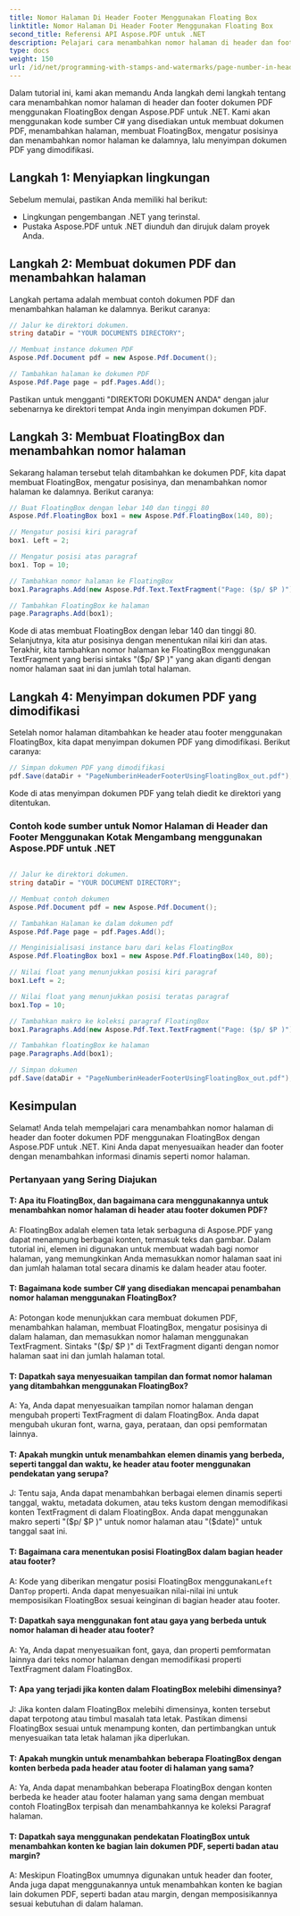 ```yaml
---
title: Nomor Halaman Di Header Footer Menggunakan Floating Box
linktitle: Nomor Halaman Di Header Footer Menggunakan Floating Box
second_title: Referensi API Aspose.PDF untuk .NET
description: Pelajari cara menambahkan nomor halaman di header dan footer dokumen PDF dengan Aspose.PDF untuk .NET.
type: docs
weight: 150
url: /id/net/programming-with-stamps-and-watermarks/page-number-in-header-footer-using-floating-box/
---
```

Dalam tutorial ini, kami akan memandu Anda langkah demi langkah tentang cara menambahkan nomor halaman di header dan footer dokumen PDF menggunakan FloatingBox dengan Aspose.PDF untuk .NET. Kami akan menggunakan kode sumber C# yang disediakan untuk membuat dokumen PDF, menambahkan halaman, membuat FloatingBox, mengatur posisinya dan menambahkan nomor halaman ke dalamnya, lalu menyimpan dokumen PDF yang dimodifikasi.

## Langkah 1: Menyiapkan lingkungan

Sebelum memulai, pastikan Anda memiliki hal berikut:

- Lingkungan pengembangan .NET yang terinstal.
- Pustaka Aspose.PDF untuk .NET diunduh dan dirujuk dalam proyek Anda.

## Langkah 2: Membuat dokumen PDF dan menambahkan halaman

Langkah pertama adalah membuat contoh dokumen PDF dan menambahkan halaman ke dalamnya. Berikut caranya:

```csharp
// Jalur ke direktori dokumen.
string dataDir = "YOUR DOCUMENTS DIRECTORY";

// Membuat instance dokumen PDF
Aspose.Pdf.Document pdf = new Aspose.Pdf.Document();

// Tambahkan halaman ke dokumen PDF
Aspose.Pdf.Page page = pdf.Pages.Add();
```

Pastikan untuk mengganti "DIREKTORI DOKUMEN ANDA" dengan jalur sebenarnya ke direktori tempat Anda ingin menyimpan dokumen PDF.

## Langkah 3: Membuat FloatingBox dan menambahkan nomor halaman

Sekarang halaman tersebut telah ditambahkan ke dokumen PDF, kita dapat membuat FloatingBox, mengatur posisinya, dan menambahkan nomor halaman ke dalamnya. Berikut caranya:

```csharp
// Buat FloatingBox dengan lebar 140 dan tinggi 80
Aspose.Pdf.FloatingBox box1 = new Aspose.Pdf.FloatingBox(140, 80);

// Mengatur posisi kiri paragraf
box1. Left = 2;

// Mengatur posisi atas paragraf
box1. Top = 10;

// Tambahkan nomor halaman ke FloatingBox
box1.Paragraphs.Add(new Aspose.Pdf.Text.TextFragment("Page: ($p/ $P )"));

// Tambahkan FloatingBox ke halaman
page.Paragraphs.Add(box1);
```

Kode di atas membuat FloatingBox dengan lebar 140 dan tinggi 80. Selanjutnya, kita atur posisinya dengan menentukan nilai kiri dan atas. Terakhir, kita tambahkan nomor halaman ke FloatingBox menggunakan TextFragment yang berisi sintaks "($p/ $P )" yang akan diganti dengan nomor halaman saat ini dan jumlah total halaman.

## Langkah 4: Menyimpan dokumen PDF yang dimodifikasi

Setelah nomor halaman ditambahkan ke header atau footer menggunakan FloatingBox, kita dapat menyimpan dokumen PDF yang dimodifikasi. Berikut caranya:

```csharp
// Simpan dokumen PDF yang dimodifikasi
pdf.Save(dataDir + "PageNumberinHeaderFooterUsingFloatingBox_out.pdf");
```

Kode di atas menyimpan dokumen PDF yang telah diedit ke direktori yang ditentukan.

### Contoh kode sumber untuk Nomor Halaman di Header dan Footer Menggunakan Kotak Mengambang menggunakan Aspose.PDF untuk .NET 
```csharp

// Jalur ke direktori dokumen.
string dataDir = "YOUR DOCUMENT DIRECTORY";

// Membuat contoh dokumen
Aspose.Pdf.Document pdf = new Aspose.Pdf.Document();

// Tambahkan Halaman ke dalam dokumen pdf
Aspose.Pdf.Page page = pdf.Pages.Add();

// Menginisialisasi instance baru dari kelas FloatingBox
Aspose.Pdf.FloatingBox box1 = new Aspose.Pdf.FloatingBox(140, 80);

// Nilai float yang menunjukkan posisi kiri paragraf
box1.Left = 2;

// Nilai float yang menunjukkan posisi teratas paragraf
box1.Top = 10;

// Tambahkan makro ke koleksi paragraf FloatingBox
box1.Paragraphs.Add(new Aspose.Pdf.Text.TextFragment("Page: ($p/ $P )"));

// Tambahkan floatingBox ke halaman
page.Paragraphs.Add(box1);

// Simpan dokumen
pdf.Save(dataDir + "PageNumberinHeaderFooterUsingFloatingBox_out.pdf");

```

## Kesimpulan

Selamat! Anda telah mempelajari cara menambahkan nomor halaman di header dan footer dokumen PDF menggunakan FloatingBox dengan Aspose.PDF untuk .NET. Kini Anda dapat menyesuaikan header dan footer dengan menambahkan informasi dinamis seperti nomor halaman.

### Pertanyaan yang Sering Diajukan

#### T: Apa itu FloatingBox, dan bagaimana cara menggunakannya untuk menambahkan nomor halaman di header atau footer dokumen PDF?

A: FloatingBox adalah elemen tata letak serbaguna di Aspose.PDF yang dapat menampung berbagai konten, termasuk teks dan gambar. Dalam tutorial ini, elemen ini digunakan untuk membuat wadah bagi nomor halaman, yang memungkinkan Anda memasukkan nomor halaman saat ini dan jumlah halaman total secara dinamis ke dalam header atau footer.

#### T: Bagaimana kode sumber C# yang disediakan mencapai penambahan nomor halaman menggunakan FloatingBox?

A: Potongan kode menunjukkan cara membuat dokumen PDF, menambahkan halaman, membuat FloatingBox, mengatur posisinya di dalam halaman, dan memasukkan nomor halaman menggunakan TextFragment. Sintaks "($p/ $P )" di TextFragment diganti dengan nomor halaman saat ini dan jumlah halaman total.

#### T: Dapatkah saya menyesuaikan tampilan dan format nomor halaman yang ditambahkan menggunakan FloatingBox?

A: Ya, Anda dapat menyesuaikan tampilan nomor halaman dengan mengubah properti TextFragment di dalam FloatingBox. Anda dapat mengubah ukuran font, warna, gaya, perataan, dan opsi pemformatan lainnya.

#### T: Apakah mungkin untuk menambahkan elemen dinamis yang berbeda, seperti tanggal dan waktu, ke header atau footer menggunakan pendekatan yang serupa?

J: Tentu saja, Anda dapat menambahkan berbagai elemen dinamis seperti tanggal, waktu, metadata dokumen, atau teks kustom dengan memodifikasi konten TextFragment di dalam FloatingBox. Anda dapat menggunakan makro seperti "($p/ $P )" untuk nomor halaman atau "($date)" untuk tanggal saat ini.

#### T: Bagaimana cara menentukan posisi FloatingBox dalam bagian header atau footer?
 A: Kode yang diberikan mengatur posisi FloatingBox menggunakan`Left` Dan`Top` properti. Anda dapat menyesuaikan nilai-nilai ini untuk memposisikan FloatingBox sesuai keinginan di bagian header atau footer.

#### T: Dapatkah saya menggunakan font atau gaya yang berbeda untuk nomor halaman di header atau footer?

A: Ya, Anda dapat menyesuaikan font, gaya, dan properti pemformatan lainnya dari teks nomor halaman dengan memodifikasi properti TextFragment dalam FloatingBox.

#### T: Apa yang terjadi jika konten dalam FloatingBox melebihi dimensinya?

J: Jika konten dalam FloatingBox melebihi dimensinya, konten tersebut dapat terpotong atau timbul masalah tata letak. Pastikan dimensi FloatingBox sesuai untuk menampung konten, dan pertimbangkan untuk menyesuaikan tata letak halaman jika diperlukan.

#### T: Apakah mungkin untuk menambahkan beberapa FloatingBox dengan konten berbeda pada header atau footer di halaman yang sama?

A: Ya, Anda dapat menambahkan beberapa FloatingBox dengan konten berbeda ke header atau footer halaman yang sama dengan membuat contoh FloatingBox terpisah dan menambahkannya ke koleksi Paragraf halaman.

#### T: Dapatkah saya menggunakan pendekatan FloatingBox untuk menambahkan konten ke bagian lain dokumen PDF, seperti badan atau margin?

A: Meskipun FloatingBox umumnya digunakan untuk header dan footer, Anda juga dapat menggunakannya untuk menambahkan konten ke bagian lain dokumen PDF, seperti badan atau margin, dengan memposisikannya sesuai kebutuhan di dalam halaman.